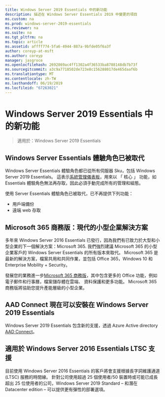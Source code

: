 ```yaml
---
title: Windows Server 2019 Essentials 中的新功能
description: 描述在 Windows Server Essentials 2019 中變更的項目
ms.custom: na
ms.prod: windows-server-2019-essentials
ms.reviewer: na
ms.suite: na
ms.tgt_pltfrm: na
ms.topic: article
ms.assetid: affff774-5fa6-4944-887a-9bfde05f6a3f
author: coreyp-at-msft
ms.author: coreyp
manager: jasgroce
ms.openlocfilehash: 2692869ac4ff1302a4f36533ba8788148db7b73f
ms.sourcegitcommit: a3c9a7718502de723e8c156288017de465daaf6b
ms.translationtype: MT
ms.contentlocale: zh-TW
ms.lasthandoff: 06/19/2019
ms.locfileid: "67263021"
---
```

# <a name="whats-new-in-windows-server-2019-essentials"></a>Windows Server 2019 Essentials 中的新功能

> 適用於：Windows Server 2019 Essentials

## <a name="windows-server-essentials-experience-role-has-been-deprecated"></a>Windows Server Essentials 體驗角色已被取代

Windows Server Essentials 體驗角色都已從所有伺服器 Sku，包括 Windows Server 2019 Essentials。 這表示[系統管理儀表板](../manage/overview-of-the-dashboard-in-windows-server-essentials.md)，用來以 「 核心 」 功能，如 Essentials 體驗角色無法再存取，因此必須手動完成所有的管理和組態。 

使用 Server Essentials 體驗角色已被取代，已不再提供下列功能：

-   用戶端備份 
-   遠端 web 存取 

## <a name="microsoft-365-business-the-modern-small-business-solution"></a>Microsoft 365 商務版：現代的小型企業解決方案 

多年來 Windows Server 2016 Essentials 已發行，因為我們有已致力於大型和小型企業的下一個解決方案：Microsoft 365. 我們強烈建議 Microsoft 365 的小型企業客戶的 Windows Server Essentials 的所有版本來取代。 Microsoft 365 是最新的解決方案，檔案共用和共同作業，並包括 Office 365，Windows 10 和 Enterprise Mobility + Security。 

發展您的業務進一步[Microsoft 365 商務版](https://www.microsoft.com/microsoft-365/business)，其中包含更多的 Office 功能，例如電子郵件和行事曆，檔案儲存體在雲端、 資料保護和更多功能。 Microsoft 365 商務版將協助您提升產能層級的小型企業。

## <a name="aad-connect-can-now-be-installed-on-windows-server-2019-essentials"></a>AAD Connect 現在可以安裝在 Windows Server 2019 Essentials

Windows Server 2019 Essentials 包含新的支援，透過 Azure Active directory [AAD Connect](https://docs.microsoft.com/azure/active-directory/connect/active-directory-aadconnect-prerequisites)。 

## <a name="ltsc-support-for-windows-server-2016-essentials"></a>適用於 Windows Server 2016 Essentials LTSC 支援

目前使用 Windows Server 2016 Essentials 的客戶將會支援根據長字詞維護通道 (LTSC) 服務的時間線。
針對公司使用超過 25 個使用者/50 裝置時或可能已成長超出 25 位使用者的公司，Windows Server 2019 Standard – 和潛在 Datacenter edition – 可以提供更有彈性的部署選項。
